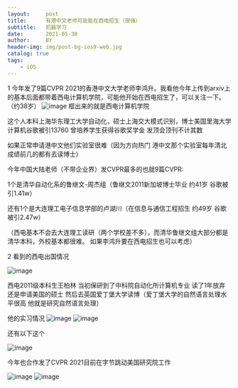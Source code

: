 ```yaml
---
layout:     post
title:      有港中文老师可能能在西电招生（很强）
subtitle:   机器学习
date:       2021-05-30
author:     BY
header-img: img/post-bg-ios9-web.jpg
catalog: true
tags:
    - iOS
---
```

1 今年发了9篇CVPR 2021的香港中文大学老师李鸿升。我看他今年上传到arxiv上的基本后面都带着西电计算机学院，可能他开始在西电招生了，可以关注一下。（约38岁）
![image](https://user-images.githubusercontent.com/24884878/120094935-bea81700-c155-11eb-9d32-539518aa2611.png)
框出来的就是西电计算机学院

这个人本科上海华东理工大学自动化，硕士上海交大模式识别，博士美国里海大学计算机谷歌被引13760 曾培养学生获得谷歌奖学金 发顶会顶刊不计其数

如果正常申请港中文他们实验室很难（因为方向热门 港中文那个实验室每年清北成绩前几的都有去读博士）

今年中国大陆老师（不带企业界）发CVPR最多的也就9篇CVPR:

1个是清华自动化系的鲁继文-周杰组（鲁继文2011新加坡博士毕业 约41岁 谷歌被引1.41w）

还有1个是大连理工电子信息学部的卢湖川（在信息与通信工程招生 约49岁 谷歌被引2.47w）

（西电基本不会去大连理工读研（两个学校差不多），而清华鲁继文组大部分都是清华本科，外校基本都很难。    如果李鸿升要在西电招生也可以考虑）


2 看到的西电出国情况

![image](https://user-images.githubusercontent.com/24884878/120095001-0a5ac080-c156-11eb-95fb-1df29d4a155d.png)

西电2011级本科生王柏林   当初保研到了中科院自动化所计算机专业 读了1年放弃还是申请美国的硕士 然后去英国爱丁堡大学读博（爱丁堡大学的自然语言处理水平很高 他就是研究自然语言处理）

他的实习情况
![image](https://user-images.githubusercontent.com/24884878/120095051-4857e480-c156-11eb-8428-b988713211da.png)
![image](https://user-images.githubusercontent.com/24884878/120095058-5148b600-c156-11eb-8fa8-5c9da80fb4d3.png)


还有以下这个

![image](https://user-images.githubusercontent.com/24884878/120095087-70dfde80-c156-11eb-82aa-9f11aae6c181.png)

今年也合作发了CVPR 2021目前在字节跳动美国研究院工作

![image](https://user-images.githubusercontent.com/24884878/120095102-8fde7080-c156-11eb-8f0f-3744c9970199.png)
![image](https://user-images.githubusercontent.com/24884878/120095111-9bca3280-c156-11eb-8f04-309c5ecabf27.png)



